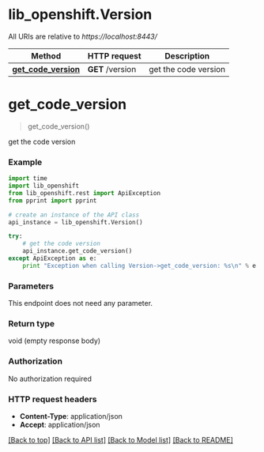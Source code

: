 # lib_openshift.Version

All URIs are relative to *https://localhost:8443/*

Method | HTTP request | Description
------------- | ------------- | -------------
[**get_code_version**](Version.md#get_code_version) | **GET** /version | get the code version


# **get_code_version**
> get_code_version()

get the code version

### Example 
```python
import time
import lib_openshift
from lib_openshift.rest import ApiException
from pprint import pprint

# create an instance of the API class
api_instance = lib_openshift.Version()

try: 
    # get the code version
    api_instance.get_code_version()
except ApiException as e:
    print "Exception when calling Version->get_code_version: %s\n" % e
```

### Parameters
This endpoint does not need any parameter.

### Return type

void (empty response body)

### Authorization

No authorization required

### HTTP request headers

 - **Content-Type**: application/json
 - **Accept**: application/json

[[Back to top]](#) [[Back to API list]](../README.md#documentation-for-api-endpoints) [[Back to Model list]](../README.md#documentation-for-models) [[Back to README]](../README.md)

